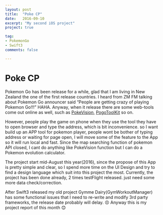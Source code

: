 ```yaml
---
layout: post
title:  "Poke CP"
date:   2016-09-10
excerpt: "My second iOS project"
project: true

tag:
- PokemonGo
- Swift3
comments: false

---
```


# Poke CP

Pokemon Go has been release for a while, glad that I am living in New Zealand the one of the first release countries. I heard from ZM FM talking about Pokemon Go announcer said “People are getting crazy of playing Pokemon Go!!!” HAHA. Anyway, when it release there are some web-tools come out online as well, such as [PokeVision](http://pokevision.com/), [PogoToolKit](http://pogotoolkit.com/) so on. 

However, people play the game on phone when they use the tool they have to open browser and type the address, which is bit inconvenience. so I want build up an APP tool for pokemon player, people wont be bother of typing address or waiting for page open, I will move some of the feature to the App so it will run local and fast. Since the map searching function of pokemon API closed, I cant do anything like PokeVision function but I can do a Pokemon evolution calculator. 

The project start mid-August this year(2016), since the propose of this App is pretty simple and clear, so I spend more time on the UI Design and try to find a design language which suit into this project the most. Currently, the project has been done already, 2 times testFlight released. just need some more data check/correction.

After Swift3 released my old project Gymme Dairy(GymWorkoutManager) has some functional issues that I need to re-write and modify 3rd party frameworks, the release date probably will delay. 😣 Anyway this is my project report of this month 😊